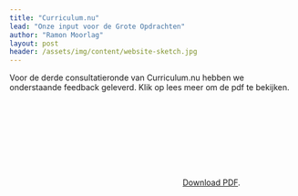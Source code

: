 ```yaml
---
title: "Curriculum.nu"
lead: "Onze input voor de Grote Opdrachten"
author: "Ramon Moorlag"
layout: post
header: /assets/img/content/website-sketch.jpg
---
```

Voor de derde consultatieronde van Curriculum.nu hebben we onderstaande feedback geleverd. Klik op lees meer om de pdf te bekijken. 

<object data="/assets/img/content/document.pdf" type="application/pdf" width="700px" height="700px">
    <embed src="h/assets/img/content/document.pdf">
    <a href="/assets/img/content/document.pdf">Download PDF</a>.</p>
    </embed>
</object>
